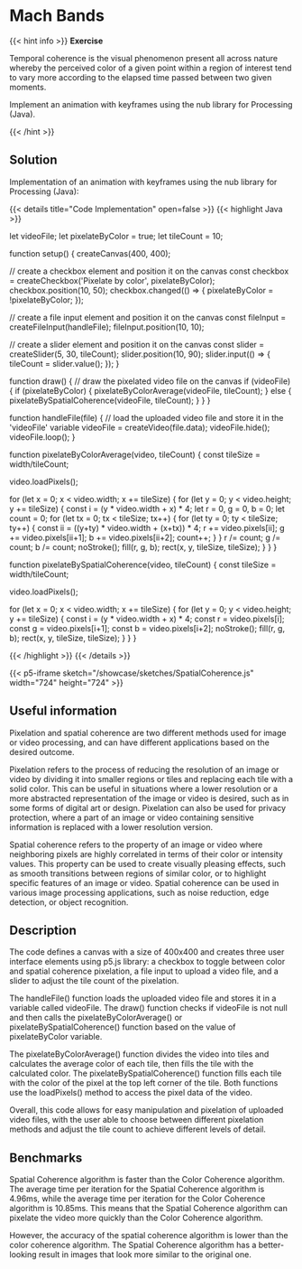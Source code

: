 # Mach Bands

{{< hint info >}}
**Exercise**

Temporal coherence is the visual phenomenon present all across nature whereby the perceived color of a given point within a region of interest tend to vary more according to the elapsed time passed between two given moments.

Implement an animation with keyframes using the nub library for Processing (Java).

{{< /hint >}}

## Solution

Implementation of an animation with keyframes using the nub library for Processing (Java):

{{< details title="Code Implementation" open=false >}}
{{< highlight Java >}}

let videoFile;
let pixelateByColor = true;
let tileCount = 10;

function setup() {
  createCanvas(400, 400);
  
  // create a checkbox element and position it on the canvas
  const checkbox = createCheckbox('Pixelate by color', pixelateByColor);
  checkbox.position(10, 50);
  checkbox.changed(() => {
    pixelateByColor = !pixelateByColor;
  });
  
  // create a file input element and position it on the canvas
  const fileInput = createFileInput(handleFile);
  fileInput.position(10, 10);
  
  // create a slider element and position it on the canvas
  const slider = createSlider(5, 30, tileCount);
  slider.position(10, 90);
  slider.input(() => {
    tileCount = slider.value();
  });
}

function draw() {
  // draw the pixelated video file on the canvas
  if (videoFile) {
    if (pixelateByColor) {
      pixelateByColorAverage(videoFile, tileCount);
    } else {
      pixelateBySpatialCoherence(videoFile, tileCount);
    }
  }
}

function handleFile(file) {
  // load the uploaded video file and store it in the 'videoFile' variable
  videoFile = createVideo(file.data);
  videoFile.hide();
  videoFile.loop();
}

function pixelateByColorAverage(video, tileCount) {
  const tileSize = width/tileCount;
  
  video.loadPixels();
  
  for (let x = 0; x < video.width; x += tileSize) {
    for (let y = 0; y < video.height; y += tileSize) {
      const i = (y * video.width + x) * 4;
      let r = 0, g = 0, b = 0;
      let count = 0;
      for (let tx = 0; tx < tileSize; tx++) {
        for (let ty = 0; ty < tileSize; ty++) {
          const ii = ((y+ty) * video.width + (x+tx)) * 4;
          r += video.pixels[ii];
          g += video.pixels[ii+1];
          b += video.pixels[ii+2];
          count++;
        }
      }
      r /= count;
      g /= count;
      b /= count;
      noStroke();
      fill(r, g, b);
      rect(x, y, tileSize, tileSize);
    }
  }
}

function pixelateBySpatialCoherence(video, tileCount) {
  const tileSize = width/tileCount;
  
  video.loadPixels();
  
  for (let x = 0; x < video.width; x += tileSize) {
    for (let y = 0; y < video.height; y += tileSize) {
      const i = (y * video.width + x) * 4;
      const r = video.pixels[i];
      const g = video.pixels[i+1];
      const b = video.pixels[i+2];
      noStroke();
      fill(r, g, b);
      rect(x, y, tileSize, tileSize);
    }
  }
}


{{< /highlight >}}
{{< /details >}}


{{< p5-iframe sketch="/showcase/sketches/SpatialCoherence.js" width="724" height="724" >}}

## Useful information

Pixelation and spatial coherence are two different methods used for image or video processing, and can have different applications based on the desired outcome.

Pixelation refers to the process of reducing the resolution of an image or video by dividing it into smaller regions or tiles and replacing each tile with a solid color. This can be useful in situations where a lower resolution or a more abstracted representation of the image or video is desired, such as in some forms of digital art or design. Pixelation can also be used for privacy protection, where a part of an image or video containing sensitive information is replaced with a lower resolution version.

Spatial coherence refers to the property of an image or video where neighboring pixels are highly correlated in terms of their color or intensity values. This property can be used to create visually pleasing effects, such as smooth transitions between regions of similar color, or to highlight specific features of an image or video. Spatial coherence can be used in various image processing applications, such as noise reduction, edge detection, or object recognition.

## Description

The code defines a canvas with a size of 400x400 and creates three user interface elements using p5.js library: a checkbox to toggle between color and spatial coherence pixelation, a file input to upload a video file, and a slider to adjust the tile count of the pixelation.

The handleFile() function loads the uploaded video file and stores it in a variable called videoFile. The draw() function checks if videoFile is not null and then calls the pixelateByColorAverage() or pixelateBySpatialCoherence() function based on the value of pixelateByColor variable.

The pixelateByColorAverage() function divides the video into tiles and calculates the average color of each tile, then fills the tile with the calculated color. The pixelateBySpatialCoherence() function fills each tile with the color of the pixel at the top left corner of the tile. Both functions use the loadPixels() method to access the pixel data of the video.

Overall, this code allows for easy manipulation and pixelation of uploaded video files, with the user able to choose between different pixelation methods and adjust the tile count to achieve different levels of detail.

## Benchmarks

Spatial Coherence algorithm is faster than the Color Coherence algorithm. The average time per iteration for the Spatial Coherence algorithm is 4.96ms, while the average time per iteration for the Color Coherence algorithm is 10.85ms. This means that the Spatial Coherence algorithm can pixelate the video more quickly than the Color Coherence algorithm.

However, the accuracy of the spatial coherence algorithm is lower than the color coherence algorithm. The Spatial Coherence algorithm has a better-looking result in images that look more similar to the original one.
